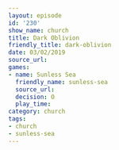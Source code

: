 ```yaml
---
layout: episode
id: '230'
show_name: church
title: Dark Oblivion
friendly_title: dark-oblivion
date: 03/02/2019
source_url: 
games:
- name: Sunless Sea
  friendly_name: sunless-sea
  source_url: 
  decision: O
  play_time: 
category: church
tags:
- church
- sunless-sea
---
```

